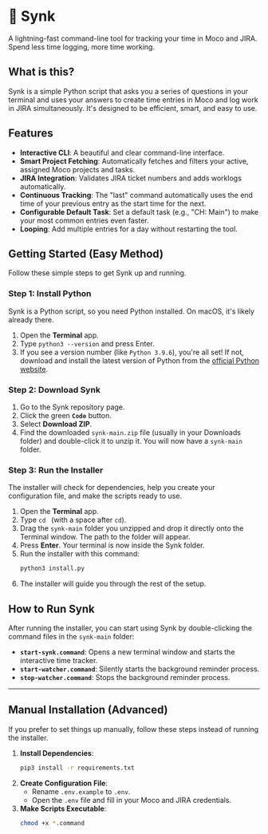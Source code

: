 # 🚀 Synk

A lightning-fast command-line tool for tracking your time in Moco and JIRA. Spend less time logging, more time working.

## What is this?

Synk is a simple Python script that asks you a series of questions in your terminal and uses your answers to create time entries in Moco and log work in JIRA simultaneously. It's designed to be efficient, smart, and easy to use.

## Features

* **Interactive CLI**: A beautiful and clear command-line interface.
* **Smart Project Fetching**: Automatically fetches and filters your active, assigned Moco projects and tasks.
* **JIRA Integration**: Validates JIRA ticket numbers and adds worklogs automatically.
* **Continuous Tracking**: The "last" command automatically uses the end time of your previous entry as the start time for the next.
* **Configurable Default Task**: Set a default task (e.g., "CH: Main") to make your most common entries even faster.
* **Looping**: Add multiple entries for a day without restarting the tool.

## Getting Started (Easy Method)

Follow these simple steps to get Synk up and running.

### Step 1: Install Python

Synk is a Python script, so you need Python installed. On macOS, it's likely already there.

1.  Open the **Terminal** app.
2.  Type `python3 --version` and press Enter.
3.  If you see a version number (like `Python 3.9.6`), you're all set! If not, download and install the latest version of Python from the [official Python website](https://www.python.org/downloads/).

### Step 2: Download Synk

1.  Go to the Synk repository page.
2.  Click the green **`Code`** button.
3.  Select **Download ZIP**.
4.  Find the downloaded `synk-main.zip` file (usually in your Downloads folder) and double-click it to unzip it. You will now have a `synk-main` folder.

### Step 3: Run the Installer

The installer will check for dependencies, help you create your configuration file, and make the scripts ready to use.

1.  Open the **Terminal** app.
2.  Type `cd ` (with a space after `cd`).
3.  Drag the `synk-main` folder you unzipped and drop it directly onto the Terminal window. The path to the folder will appear.
4.  Press **Enter**. Your terminal is now inside the Synk folder.
5.  Run the installer with this command:
    ```bash
    python3 install.py
    ```
6.  The installer will guide you through the rest of the setup.

## How to Run Synk

After running the installer, you can start using Synk by double-clicking the command files in the `synk-main` folder:

* **`start-synk.command`**: Opens a new terminal window and starts the interactive time tracker.
* **`start-watcher.command`**: Silently starts the background reminder process.
* **`stop-watcher.command`**: Stops the background reminder process.

---

## Manual Installation (Advanced)

If you prefer to set things up manually, follow these steps instead of running the installer.

1.  **Install Dependencies**:
    ```bash
    pip3 install -r requirements.txt
    ```
2.  **Create Configuration File**:
    * Rename `.env.example` to `.env`.
    * Open the `.env` file and fill in your Moco and JIRA credentials.
3.  **Make Scripts Executable**:
    ```bash
    chmod +x *.command
    ```
